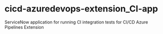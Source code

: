 # cicd-azuredevops-extension_CI-app
ServiceNow application for running CI integration tests for CI/CD Azure Pipelines Extension
